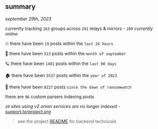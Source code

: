 
## summary
_september 29th, 2023_

currently tracking `163` groups across `291` relays & mirrors - _`109` currently online_

⏲ there have been `19` posts within the `last 24 hours`

🦈 there have been `513` posts within the `month of september`

🪐 there have been `1481` posts within the `last 90 days`

🏚 there have been `3537` posts within the `year of 2023`

🦕 there have been `8227` posts `since the dawn of ransomwatch`

there are `96` custom parsers indexing posts

_`20` sites using v2 onion services are no longer indexed - [support.torproject.org](https://support.torproject.org/onionservices/v2-deprecation/)_

> see the project [README](https://github.com/joshhighet/ransomwatch#ransomwatch--) for backend technicals
